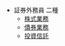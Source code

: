 - 証券外務員 二種
  - <a href="html/株式業務.html" target="_blank">株式業務</a>
  - <a href="html/債券業務.html" target="_blank">債券業務</a>
  - <a href="html/投資信託.html" target="_blank">投資信託</a>